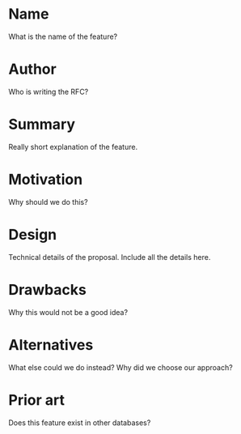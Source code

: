 # Name
[name]: #name

What is the name of the feature?

# Author
[author]: #author

Who is writing the RFC?

# Summary
[summary]: #summary

Really short explanation of the feature.

# Motivation
[motivation]: #motivation

Why should we do this?

# Design
[design]: #design

Technical details of the proposal. Include all the details here.

# Drawbacks
[drawbacks]: #drawbacks

Why this would not be a good idea?

# Alternatives
[alternatives]: #alternatives

What else could we do instead? Why did we choose our approach?

# Prior art
[prior-art]: #prior-art

Does this feature exist in other databases?
